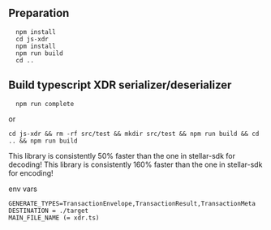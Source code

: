 ## Preparation
```
  npm install
  cd js-xdr
  npm install
  npm run build
  cd ..
```

## Build typescript XDR serializer/deserializer
```
  npm run complete
```

or

```
cd js-xdr && rm -rf src/test && mkdir src/test && npm run build && cd .. && npm run build
```

This library is consistently 50% faster than the one in stellar-sdk for decoding!
This library is consistently 160% faster than the one in stellar-sdk for encoding!

env vars
```
GENERATE_TYPES=TransactionEnvelope,TransactionResult,TransactionMeta
DESTINATION = ./target
MAIN_FILE_NAME (= xdr.ts)
```